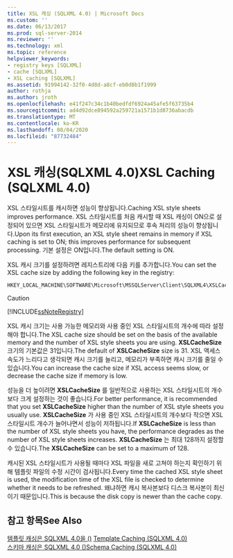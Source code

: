 ```yaml
---
title: XSL 캐싱 (SQLXML 4.0) | Microsoft Docs
ms.custom: ''
ms.date: 06/13/2017
ms.prod: sql-server-2014
ms.reviewer: ''
ms.technology: xml
ms.topic: reference
helpviewer_keywords:
- registry keys [SQLXML]
- cache [SQLXML]
- XSL caching [SQLXML]
ms.assetid: 91994142-32f0-4d8d-a8cf-eb0d8b1f1999
author: rothja
ms.author: jroth
ms.openlocfilehash: e41f247c34c1b40bedfdf6924a45afe5f63735b4
ms.sourcegitcommit: ad4d92dce894592a259721a1571b1d8736abacdb
ms.translationtype: MT
ms.contentlocale: ko-KR
ms.lasthandoff: 08/04/2020
ms.locfileid: "87732484"
---
```

# <a name="xsl-caching-sqlxml-40"></a><span data-ttu-id="af103-102">XSL 캐싱(SQLXML 4.0)</span><span class="sxs-lookup"><span data-stu-id="af103-102">XSL Caching (SQLXML 4.0)</span></span>
  <span data-ttu-id="af103-103">XSL 스타일시트를 캐시하면 성능이 향상됩니다.</span><span class="sxs-lookup"><span data-stu-id="af103-103">Caching XSL style sheets improves performance.</span></span> <span data-ttu-id="af103-104">XSL 스타일시트를 처음 캐시할 때 XSL 캐싱이 ON으로 설정되어 있으면 XSL 스타일시트가 메모리에 유지되므로 후속 처리의 성능이 향상됩니다.</span><span class="sxs-lookup"><span data-stu-id="af103-104">Upon its first execution, an XSL style sheet remains in memory if XSL caching is set to ON; this improves performance for subsequent processing.</span></span> <span data-ttu-id="af103-105">기본 설정은 ON입니다.</span><span class="sxs-lookup"><span data-stu-id="af103-105">The default setting is ON.</span></span>  
  
 <span data-ttu-id="af103-106">XSL 캐시 크기를 설정하려면 레지스트리에 다음 키를 추가합니다.</span><span class="sxs-lookup"><span data-stu-id="af103-106">You can set the XSL cache size by adding the following key in the registry:</span></span>  
  
```  
HKEY_LOCAL_MACHINE\SOFTWARE\Microsoft\MSSQLServer\Client\SQLXML4\XSLCacheSize  
```  
  
> [!CAUTION]  
>  [!INCLUDE[ssNoteRegistry](../../../includes/ssnoteregistry-md.md)]  
  
 <span data-ttu-id="af103-107">XSL 캐시 크기는 사용 가능한 메모리와 사용 중인 XSL 스타일시트의 개수에 따라 설정해야 합니다.</span><span class="sxs-lookup"><span data-stu-id="af103-107">The XSL cache size should be set on the basis of the available memory and the number of XSL style sheets you are using.</span></span> <span data-ttu-id="af103-108">**XSLCacheSize** 크기의 기본값은 31입니다.</span><span class="sxs-lookup"><span data-stu-id="af103-108">The default of **XSLCacheSize** size is 31.</span></span> <span data-ttu-id="af103-109">XSL 액세스 속도가 느리다고 생각되면 캐시 크기를 늘리고, 메모리가 부족하면 캐시 크기를 줄일 수 있습니다.</span><span class="sxs-lookup"><span data-stu-id="af103-109">You can increase the cache size if XSL access seems slow, or decrease the cache size if memory is low.</span></span>  
  
 <span data-ttu-id="af103-110">성능을 더 높이려면 **XSLCacheSize** 를 일반적으로 사용하는 XSL 스타일시트의 개수보다 크게 설정하는 것이 좋습니다.</span><span class="sxs-lookup"><span data-stu-id="af103-110">For better performance, it is recommended that you set **XSLCacheSize** higher than the number of XSL style sheets you usually use.</span></span> <span data-ttu-id="af103-111">**XSLCacheSize** 가 사용 중인 XSL 스타일시트의 개수보다 작으면 XSL 스타일시트 개수가 늘어나면서 성능이 저하됩니다.</span><span class="sxs-lookup"><span data-stu-id="af103-111">If **XSLCacheSize** is less than the number of XSL style sheets you have, the performance degrades as the number of XSL style sheets increases.</span></span> <span data-ttu-id="af103-112">**XSLCacheSize** 는 최대 128까지 설정할 수 있습니다.</span><span class="sxs-lookup"><span data-stu-id="af103-112">The **XSLCacheSize** can be set to a maximum of 128.</span></span>  
  
 <span data-ttu-id="af103-113">캐시된 XSL 스타일시트가 사용될 때마다 XSL 파일을 새로 고쳐야 하는지 확인하기 위해 템플릿 파일의 수정 시간이 검사됩니다.</span><span class="sxs-lookup"><span data-stu-id="af103-113">Every time the cached XSL style sheet is used, the modification time of the XSL file is checked to determine whether it needs to be refreshed.</span></span> <span data-ttu-id="af103-114">왜냐하면 캐시 복사본보다 디스크 복사본이 최신이기 때문입니다.</span><span class="sxs-lookup"><span data-stu-id="af103-114">This is because the disk copy is newer than the cache copy.</span></span>  
  
## <a name="see-also"></a><span data-ttu-id="af103-115">참고 항목</span><span class="sxs-lookup"><span data-stu-id="af103-115">See Also</span></span>  
 <span data-ttu-id="af103-116">[템플릿 캐싱은 SQLXML 4.0을 &#40;&#41;](template-caching-sqlxml-4-0.md) </span><span class="sxs-lookup"><span data-stu-id="af103-116">[Template Caching &#40;SQLXML 4.0&#41;](template-caching-sqlxml-4-0.md) </span></span>  
 [<span data-ttu-id="af103-117">스키마 캐싱은 SQLXML 4.0 &#40;&#41;</span><span class="sxs-lookup"><span data-stu-id="af103-117">Schema Caching &#40;SQLXML 4.0&#41;</span></span>](schema-caching-sqlxml-4-0.md)  
  
  
